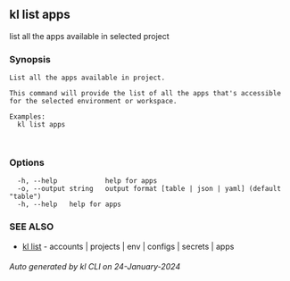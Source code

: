 ## kl list apps

list all the apps available in selected project

### Synopsis

```
List all the apps available in project.

This command will provide the list of all the apps that's accessible for the selected environment or workspace.

Examples:
  kl list apps

	
```

### Options

```
  -h, --help            help for apps
  -o, --output string   output format [table | json | yaml] (default "table")
  -h, --help   help for apps
```

### SEE ALSO

* [kl list](kl_list.md)  - accounts | projects | env | configs | secrets | apps

###### Auto generated by kl CLI on 24-January-2024
